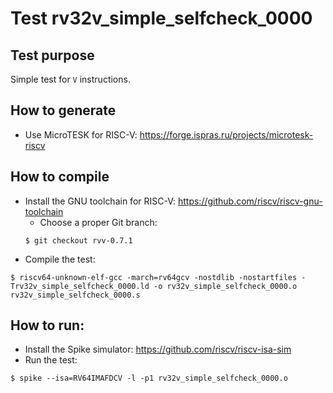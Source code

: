 # Test rv32v_simple_selfcheck_0000

## Test purpose

Simple test for `V` instructions.

## How to generate

* Use MicroTESK for RISC-V: https://forge.ispras.ru/projects/microtesk-riscv

## How to compile

* Install the GNU toolchain for RISC-V: https://github.com/riscv/riscv-gnu-toolchain
  * Choose a proper Git branch:
  ```console
  $ git checkout rvv-0.7.1
  ```
* Compile the test:
```console
$ riscv64-unknown-elf-gcc -march=rv64gcv -nostdlib -nostartfiles -Trv32v_simple_selfcheck_0000.ld -o rv32v_simple_selfcheck_0000.o rv32v_simple_selfcheck_0000.s
```

## How to run:

* Install the Spike simulator: https://github.com/riscv/riscv-isa-sim
* Run the test:
```console
$ spike --isa=RV64IMAFDCV -l -p1 rv32v_simple_selfcheck_0000.o
```
